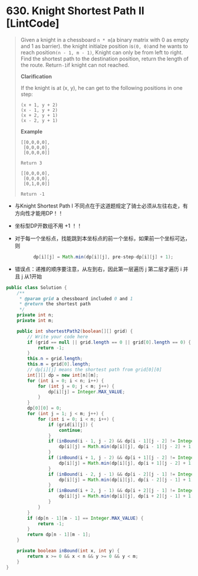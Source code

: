 # 630. Knight Shortest Path II \[LintCode\]

> Given a knight in a chessboard `n * m`\(a binary matrix with 0 as empty and 1 as barrier\). the knight initialze position is`(0, 0)`and he wants to reach position`(n - 1, m - 1)`, Knight can only be from left to right. Find the shortest path to the destination position, return the length of the route. Return`-1`if knight can not reached.
>
> **Clarification**
>
> If the knight is at \(x, y\), he can get to the following positions in one step:
>
> ```
> (x + 1, y + 2)
> (x - 1, y + 2)
> (x + 2, y + 1)
> (x - 2, y + 1)
> ```
>
> **Example**
>
> ```
> [[0,0,0,0],
>  [0,0,0,0],
>  [0,0,0,0]]
>
> Return 3
>
> [[0,0,0,0],
>  [0,0,0,0],
>  [0,1,0,0]]
>
> Return -1
> ```

* 与Knight Shortest Path I 不同点在于这道题规定了骑士必须从左往右走，有方向性才能用DP！！

* 坐标型DP开数组不用 +1 ！！

* 对于每一个坐标点，找能跳到本坐标点的前一个坐标，如果前一个坐标可达，则

  ```java
         dp[i][j] = Math.min(dp[i][j], pre-step-dp[i][j] + 1);
  ```

* 错误点：递推的顺序要注意，从左到右，因此第一层遍历 j 第二层才遍历 i 并且 j 从1开始

```java
public class Solution {
    /**
     * @param grid a chessboard included 0 and 1
     * @return the shortest path
     */
    private int n;
    private int m;

    public int shortestPath2(boolean[][] grid) {
        // Write your code here
        if (grid == null || grid.length == 0 || grid[0].length == 0) {
            return -1;
        }
        this.n = grid.length;
        this.m = grid[0].length;
        // dp[i][j] means the shortest path from grid[0][0]
        int[][] dp = new int[n][m];
        for (int i = 0; i < n; i++) {
            for (int j = 0; j < m; j++) {
                dp[i][j] = Integer.MAX_VALUE;
            }
        }
        dp[0][0] = 0;
        for (int j = 1; j < m; j++) {
            for (int i = 0; i < n; i++) {
                if (grid[i][j]) {
                    continue;
                }
                if (inBound(i - 1, j - 2) && dp[i - 1][j - 2] != Integer.MAX_VALUE) {
                    dp[i][j] = Math.min(dp[i][j], dp[i - 1][j - 2] + 1);
                } 
                if (inBound(i + 1, j - 2) && dp[i + 1][j - 2] != Integer.MAX_VALUE) {
                    dp[i][j] = Math.min(dp[i][j], dp[i + 1][j - 2] + 1);
                }
                if (inBound(i - 2, j - 1) && dp[i - 2][j - 1] != Integer.MAX_VALUE) {
                    dp[i][j] = Math.min(dp[i][j], dp[i - 2][j - 1] + 1);
                }
                if (inBound(i + 2, j - 1) && dp[i + 2][j - 1] != Integer.MAX_VALUE) {
                    dp[i][j] = Math.min(dp[i][j], dp[i + 2][j - 1] + 1);
                }
            }
        }
        if (dp[n - 1][m - 1] == Integer.MAX_VALUE) {
            return -1;
        }
        return dp[n - 1][m - 1];
    }

    private boolean inBound(int x, int y) {
        return x >= 0 && x < n && y >= 0 && y < m;
    }
}
```



